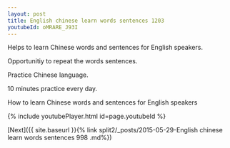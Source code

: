 ```yaml
---
layout: post
title: English chinese learn words sentences 1203 
youtubeId: oMRARE_J93I
---
```

 
 
Helps to learn Chinese words and sentences for English speakers.

Opportunitiy to repeat the words sentences. 

Practice Chinese language. 
 
10 minutes practice every day. 
 
How to learn Chinese words and sentences for English speakers 
 
{% include youtubePlayer.html id=page.youtubeId %}
 
 
[Next]({{ site.baseurl }}{% link  split2/_posts/2015-05-29-English chinese learn words sentences 998 .md%})
 
